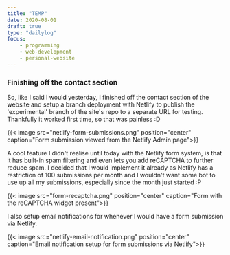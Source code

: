 ```yaml
---
title: "TEMP"
date: 2020-08-01
draft: true
type: "dailylog"
focus:
    - programming
    - web-development
    - personal-website
---
```


### Finishing off the contact section

So, like I said I would yesterday, I finished off the contact section of the website and setup a branch deployment with Netlify to publish the 'experimental' branch of the site's repo to a separate URL for testing. Thankfully it worked first time, so that was painless :D

{{< image src="netlify-form-submissions.png" position="center" caption="Form submission viewed from the Netlify Admin page">}}

A cool feature I didn't realise until today with the Netlify form system, is that it has built-in spam filtering and even lets you add reCAPTCHA to further reduce spam. I decided that I would implement it already as Netlify has a restriction of 100 submissions per month and I wouldn't want some bot to use up all my submissions, especially since the month just started :P

{{< image src="form-recaptcha.png" position="center" caption="Form with the reCAPTCHA widget present">}}

I also setup email notifications for whenever I would have a form submission via Netlify.

{{< image src="netlify-email-notification.png" position="center" caption="Email notification setup for form submissions via Netlify">}}